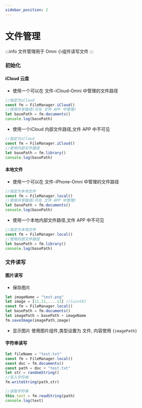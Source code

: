 ```yaml
---
sidebar_position: 2
---
```

# 文件管理
:::info
文件管理用于 Omni 小组件读写文件
:::
### 初始化
#### iCloud 云盘
- 使用一个可以在 文件-iCloud-Omni 中管理的文件路径
```js
//指定为iCloud
const fm = FileManager.iCloud()
//使用共享路径(可在 文件 APP 中管理)
let basePath = fm.documents()
console.log(basePath)
```
- 使用一个iCloud 内部文件路径,文件 APP 中不可见
```js
//指定为iCloud
const fm = FileManager.iCloud()
//使用内部文件路径
let basePath = fm.library()
console.log(basePath)
```

#### 本地文件
- 使用一个可以在 文件-iPhone-Omni 中管理的文件路径
```js
//指定为本地文件
const fm = FileManager.local()
//使用共享路径(可在 文件 APP 中管理)
let basePath = fm.documents()
console.log(basePath)
```
- 使用一个本地内部文件路径,文件 APP 中不可见
```js
//指定为本地文件
const fm = FileManager.local()
//使用内部文件路径
let basePath = fm.library()
console.log(basePath)
```
### 文件读写
#### 图片读写
- 保存图片
```js
let imageName = "test.png"
let image = [11,11,....11] //[uint8]
const fm = FileManager.local()
let basePath = fm.documents()
let imagePath = basePath + imageName
fm.saveImage(imagePath,image)
```

- 显示图片
使用图片组件,类型设置为 文件, 内容使用 `{imagePath}`

#### 字符串读写
``` js
let fileName = "test.txt"
const fm = FileManager.local()
const doc = fm.documents()
const path = doc + "test.txt"
let str = randomString()
//写入字符串
fm.writeString(path,str)

//读取字符串
this.text = fm.readString(path)
console.log(text)
```